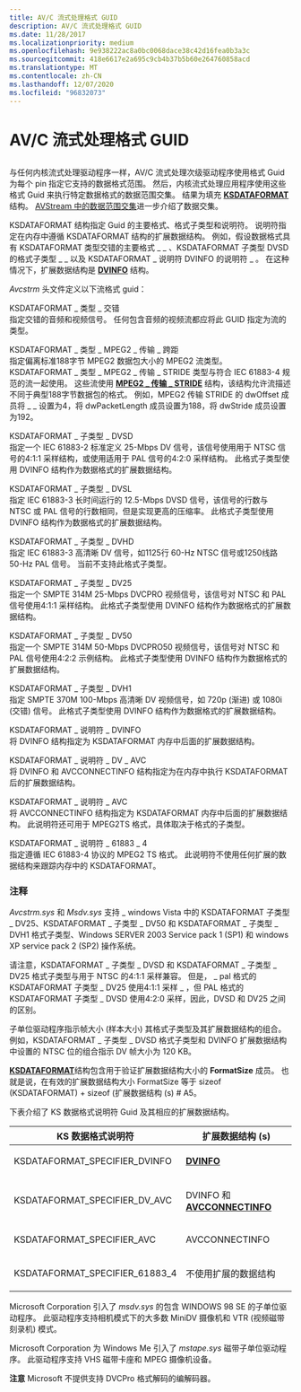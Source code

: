 ```yaml
---
title: AV/C 流式处理格式 GUID
description: AV/C 流式处理格式 GUID
ms.date: 11/28/2017
ms.localizationpriority: medium
ms.openlocfilehash: 9e938222ac8a0bc0068dace38c42d16fea0b3a3c
ms.sourcegitcommit: 418e6617e2a695c9cb4b37b5b60e264760858acd
ms.translationtype: MT
ms.contentlocale: zh-CN
ms.lasthandoff: 12/07/2020
ms.locfileid: "96832073"
---
```

# <a name="avc-streaming-format-guids"></a>AV/C 流式处理格式 GUID


## <span id="ddk_av_c_streaming_format_guids_ks"></span><span id="DDK_AV_C_STREAMING_FORMAT_GUIDS_KS"></span>


与任何内核流式处理驱动程序一样，AV/C 流式处理次级驱动程序使用格式 Guid 为每个 pin 指定它支持的数据格式范围。 然后，内核流式处理应用程序使用这些格式 Guid 来执行特定数据格式的数据范围交集。 结果为填充 [**KSDATAFORMAT**](/windows-hardware/drivers/ddi/ks/ns-ks-ksdataformat) 结构。 [AVStream 中的数据范围交集](./data-range-intersections-in-avstream.md)进一步介绍了数据交集。

KSDATAFORMAT 结构指定 Guid 的主要格式、格式子类型和说明符。 说明符指定在内存中遵循 KSDATAFORMAT 结构的扩展数据结构。 例如，假设数据格式具有 KSDATAFORMAT 类型交错的主要格式 \_ \_ 、KSDATAFORMAT 子类型 DVSD 的格式子类型 \_ \_ 以及 KSDATAFORMAT \_ 说明符 DVINFO 的说明符 \_ 。 在这种情况下，扩展数据结构是 [**DVINFO**](/windows-hardware/drivers/ddi/avcstrm/ns-avcstrm-_dvinfo) 结构。

*Avcstrm* 头文件定义以下流格式 guid：

<span id="KSDATAFORMAT_TYPE_INTERLEAVED"></span><span id="ksdataformat_type_interleaved"></span>KSDATAFORMAT \_ 类型 \_ 交错  
指定交错的音频和视频信号。 任何包含音频的视频流都应将此 GUID 指定为流的类型。

<span id="KSDATAFORMAT_TYPE_MPEG2_TRANSPORT_STRIDE"></span><span id="ksdataformat_type_mpeg2_transport_stride"></span>KSDATAFORMAT \_ 类型 \_ MPEG2 \_ 传输 \_ 跨距  
指定偏离标准188字节 MPEG2 数据包大小的 MPEG2 流类型。 KSDATAFORMAT \_ 类型 \_ MPEG2 \_ 传输 \_ STRIDE 类型与符合 IEC 61883-4 规范的流一起使用。 这些流使用 [**MPEG2 \_ 传输 \_ STRIDE**](/windows-hardware/drivers/ddi/bdatypes/ns-bdatypes-_mpeg2_transport_stride) 结构，该结构允许流描述不同于典型188字节数据包的格式。 例如，MPEG2 传输 STRIDE 的 dwOffset 成员将 \_ \_ 设置为4，将 dwPacketLength 成员设置为188，将 dwStride 成员设置为192。

<span id="KSDATAFORMAT_SUBTYPE_DVSD"></span><span id="ksdataformat_subtype_dvsd"></span>KSDATAFORMAT \_ 子类型 \_ DVSD  
指定一个 IEC 61883-2 标准定义 25-Mbps DV 信号，该信号使用用于 NTSC 信号的4:1:1 采样结构，或使用适用于 PAL 信号的4:2:0 采样结构。 此格式子类型使用 DVINFO 结构作为数据格式的扩展数据结构。

<span id="KSDATAFORMAT_SUBTYPE_DVSL"></span><span id="ksdataformat_subtype_dvsl"></span>KSDATAFORMAT \_ 子类型 \_ DVSL  
指定 IEC 61883-3 长时间运行的 12.5-Mbps DVSD 信号，该信号的行数与 NTSC 或 PAL 信号的行数相同，但是实现更高的压缩率。 此格式子类型使用 DVINFO 结构作为数据格式的扩展数据结构。

<span id="KSDATAFORMAT_SUBTYPE_DVHD"></span><span id="ksdataformat_subtype_dvhd"></span>KSDATAFORMAT \_ 子类型 \_ DVHD  
指定 IEC 61883-3 高清晰 DV 信号，如1125行 60-Hz NTSC 信号或1250线路 50-Hz PAL 信号。 当前不支持此格式子类型。

<span id="KSDATAFORMAT_SUBTYPE_DV25"></span><span id="ksdataformat_subtype_dv25"></span>KSDATAFORMAT \_ 子类型 \_ DV25  
指定一个 SMPTE 314M 25-Mbps DVCPRO 视频信号，该信号对 NTSC 和 PAL 信号使用4:1:1 采样结构。 此格式子类型使用 DVINFO 结构作为数据格式的扩展数据结构。

<span id="KSDATAFORMAT_SUBTYPE_DV50"></span><span id="ksdataformat_subtype_dv50"></span>KSDATAFORMAT \_ 子类型 \_ DV50  
指定一个 SMPTE 314M 50-Mbps DVCPRO50 视频信号，该信号对 NTSC 和 PAL 信号使用4:2:2 示例结构。 此格式子类型使用 DVINFO 结构作为数据格式的扩展数据结构。

<span id="KSDATAFORMAT_SUBTYPE_DVH1"></span><span id="ksdataformat_subtype_dvh1"></span>KSDATAFORMAT \_ 子类型 \_ DVH1  
指定 SMPTE 370M 100-Mbps 高清晰 DV 视频信号，如 720p (渐进) 或 1080i (交错) 信号。 此格式子类型使用 DVINFO 结构作为数据格式的扩展数据结构。

<span id="KSDATAFORMAT_SPECIFIER_DVINFO"></span><span id="ksdataformat_specifier_dvinfo"></span>KSDATAFORMAT \_ 说明符 \_ DVINFO  
将 DVINFO 结构指定为 KSDATAFORMAT 内存中后面的扩展数据结构。

<span id="KSDATAFORMAT_SPECIFIER_DV_AVC"></span><span id="ksdataformat_specifier_dv_avc"></span>KSDATAFORMAT \_ 说明符 \_ DV \_ AVC  
将 DVINFO 和 AVCCONNECTINFO 结构指定为在内存中执行 KSDATAFORMAT 后的扩展数据结构。

<span id="KSDATAFORMAT_SPECIFIER_AVC"></span><span id="ksdataformat_specifier_avc"></span>KSDATAFORMAT \_ 说明符 \_ AVC  
将 AVCCONNECTINFO 结构指定为 KSDATAFORMAT 内存中后面的扩展数据结构。 此说明符还可用于 MPEG2TS 格式，具体取决于格式的子类型。

<span id="KSDATAFORMAT_SPECIFIER_61883_4"></span><span id="ksdataformat_specifier_61883_4"></span>KSDATAFORMAT \_ 说明符 \_ 61883 \_ 4  
指定遵循 IEC 61883-4 协议的 MPEG2 TS 格式。 此说明符不使用任何扩展的数据结构来跟踪内存中的 KSDATAFORMAT。

### <a name="comments"></a>注释

*Avcstrm.sys* 和 *Msdv.sys* 支持 \_ windows Vista 中的 KSDATAFORMAT 子类型 \_ DV25、KSDATAFORMAT \_ 子类型 \_ DV50 和 KSDATAFORMAT \_ 子类型 \_ DVH1 格式子类型、Windows SERVER 2003 Service pack 1 (SP1) 和 windows XP service pack 2 (SP2) 操作系统。

请注意，KSDATAFORMAT \_ 子类型 \_ DVSD 和 KSDATAFORMAT \_ 子类型 \_ DV25 格式子类型与用于 NTSC 的4:1:1 采样兼容。 但是， \_ pal 格式的 KSDATAFORMAT 子类型 \_ DV25 使用4:1:1 采样 \_ ，但 PAL 格式的 KSDATAFORMAT 子类型 \_ DVSD 使用4:2:0 采样，因此，DVSD 和 DV25 之间的区别。

子单位驱动程序指示帧大小 (样本大小) 其格式子类型及其扩展数据结构的组合。 例如，KSDATAFORMAT \_ 子类型 \_ DVSD 格式子类型和 DVINFO 扩展数据结构中设置的 NTSC 位的组合指示 DV 帧大小为 120 KB。

[**KSDATAFORMAT**](/windows-hardware/drivers/ddi/ks/ns-ks-ksdataformat)结构包含用于验证扩展数据结构大小的 **FormatSize** 成员。 也就是说，在有效的扩展数据结构大小 FormatSize 等于 sizeof (KSDATAFORMAT) + sizeof (扩展数据结构 (s) # A5。

下表介绍了 KS 数据格式说明符 Guid 及其相应的扩展数据结构。

<table>
<colgroup>
<col width="50%" />
<col width="50%" />
</colgroup>
<thead>
<tr class="header">
<th>KS 数据格式说明符</th>
<th>扩展数据结构 (s) </th>
</tr>
</thead>
<tbody>
<tr class="odd">
<td><p>KSDATAFORMAT_SPECIFIER_DVINFO</p></td>
<td><p><a href="/windows-hardware/drivers/ddi/avcstrm/ns-avcstrm-_dvinfo" data-raw-source="[&lt;strong&gt;DVINFO&lt;/strong&gt;](/windows-hardware/drivers/ddi/avcstrm/ns-avcstrm-_dvinfo)"><strong>DVINFO</strong></a></p></td>
</tr>
<tr class="even">
<td><p>KSDATAFORMAT_SPECIFIER_DV_AVC</p></td>
<td><p>DVINFO 和<a href="/windows-hardware/drivers/ddi/avc/ns-avc-_avcconnectinfo" data-raw-source="[&lt;strong&gt;AVCCONNECTINFO&lt;/strong&gt;](/windows-hardware/drivers/ddi/avc/ns-avc-_avcconnectinfo)"> <strong>AVCCONNECTINFO</strong></a></p></td>
</tr>
<tr class="odd">
<td><p>KSDATAFORMAT_SPECIFIER_AVC</p></td>
<td><p>AVCCONNECTINFO</p></td>
</tr>
<tr class="even">
<td><p>KSDATAFORMAT_SPECIFIER_61883_4</p></td>
<td><p>不使用扩展的数据结构</p></td>
</tr>
</tbody>
</table>

 

Microsoft Corporation 引入了 *msdv.sys* 的包含 WINDOWS 98 SE 的子单位驱动程序。 此驱动程序支持相机模式下的大多数 MiniDV 摄像机和 VTR (视频磁带刻录机) 模式。

Microsoft Corporation 为 Windows Me 引入了 *mstape.sys* 磁带子单位驱动程序。 此驱动程序支持 VHS 磁带卡座和 MPEG 摄像机设备。

**注意** Microsoft 不提供支持 DVCPro 格式解码的编解码器。

